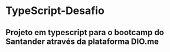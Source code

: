 # TypeScript-Desafio


## Projeto em typescript para o bootcamp do Santander através da plataforma DIO.me
